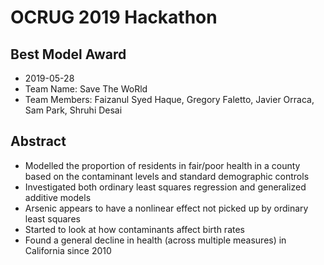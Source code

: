 # OCRUG 2019 Hackathon
## Best Model Award

* 2019-05-28
* Team Name: Save The WoRld
* Team Members: Faizanul Syed Haque, Gregory Faletto, Javier Orraca, Sam Park, Shruhi Desai

## Abstract

- Modelled the proportion of residents in fair/poor health in a county based on the contaminant levels and standard demographic controls
- Investigated both ordinary least squares regression and generalized additive models
- Arsenic appears to have a nonlinear effect not picked up by ordinary least squares
- Started to look at how contaminants affect birth rates
- Found a general decline in health (across multiple measures) in California since 2010
